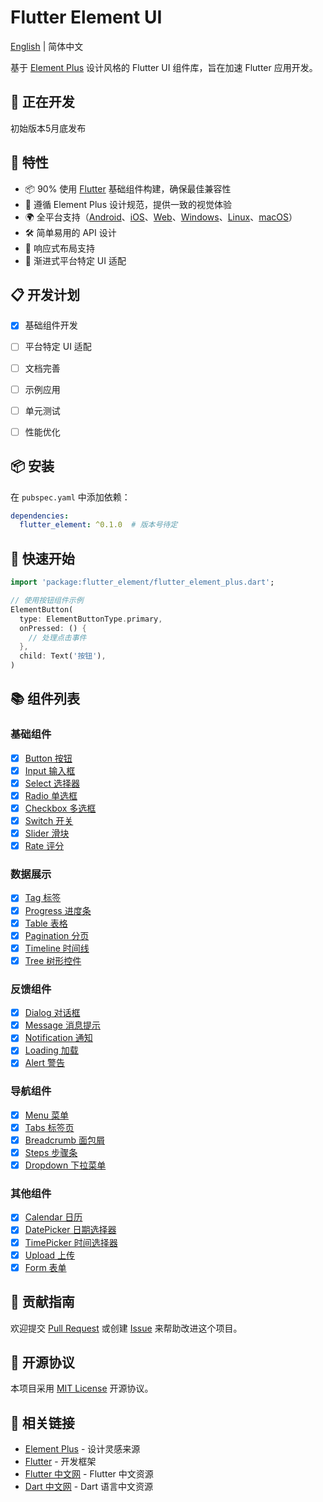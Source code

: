 # Flutter Element UI

[English](README_EN.md) | 简体中文

基于 [Element Plus](https://element-plus.org/) 设计风格的 Flutter UI 组件库，旨在加速 Flutter 应用开发。


## 🚧 正在开发
初始版本5月底发布

## 🚀 特性

- 📦 90% 使用 [Flutter](https://flutter.dev/) 基础组件构建，确保最佳兼容性
- 🎨 遵循 Element Plus 设计规范，提供一致的视觉体验
- 🌍 全平台支持（[Android](https://developer.android.com/)、[iOS](https://developer.apple.com/ios/)、[Web](https://flutter.dev/web)、[Windows](https://flutter.dev/desktop)、[Linux](https://flutter.dev/desktop)、[macOS](https://flutter.dev/desktop)）
- 🛠 简单易用的 API 设计
- 📱 响应式布局支持
- 🎯 渐进式平台特定 UI 适配

## 📋 开发计划

- [x] 基础组件开发
- [ ] 平台特定 UI 适配
- [ ] 文档完善
- [ ] 示例应用
- [ ] 单元测试
- [ ] 性能优化



## 📦 安装

在 `pubspec.yaml` 中添加依赖：

```yaml
dependencies:
  flutter_element: ^0.1.0  # 版本号待定
```

## 🎯 快速开始

```dart
import 'package:flutter_element/flutter_element_plus.dart';

// 使用按钮组件示例
ElementButton(
  type: ElementButtonType.primary,
  onPressed: () {
    // 处理点击事件
  },
  child: Text('按钮'),
)
```

## 📚 组件列表

### 基础组件
- [x] [Button 按钮](example/lib/pages/button_page/index.dart)
- [x] [Input 输入框](example/lib/pages/input_page/index.dart)
- [x] [Select 选择器](example/lib/pages/select_page/index.dart)
- [x] [Radio 单选框](example/lib/pages/radio_page/index.dart)
- [x] [Checkbox 多选框](example/lib/pages/checkbox_page/index.dart)
- [x] [Switch 开关](example/lib/pages/switch_page/index.dart)
- [x] [Slider 滑块](example/lib/pages/slider_page/index.dart)
- [x] [Rate 评分](example/lib/pages/rate_page/index.dart)

### 数据展示
- [x] [Tag 标签](example/lib/pages/tag_page/index.dart)
- [x] [Progress 进度条](example/lib/pages/progress_page/index.dart)
- [x] [Table 表格](example/lib/pages/table_page/index.dart)
- [x] [Pagination 分页](example/lib/pages/pagination_page/index.dart)
- [x] [Timeline 时间线](example/lib/pages/timeline_page/index.dart)
- [x] [Tree 树形控件](example/lib/pages/tree_page/index.dart)

### 反馈组件
- [x] [Dialog 对话框](example/lib/pages/dialog_page/index.dart)
- [x] [Message 消息提示](example/lib/pages/message_page/index.dart)
- [x] [Notification 通知](example/lib/pages/notification_page/index.dart)
- [x] [Loading 加载](example/lib/pages/loading_page/index.dart)
- [x] [Alert 警告](example/lib/pages/alert_page/index.dart)

### 导航组件
- [x] [Menu 菜单](example/lib/pages/menu_page/index.dart)
- [x] [Tabs 标签页](example/lib/pages/tabs_page/index.dart)
- [x] [Breadcrumb 面包屑](example/lib/pages/breadcrumb_page/index.dart)
- [x] [Steps 步骤条](example/lib/pages/steps_page/index.dart)
- [x] [Dropdown 下拉菜单](example/lib/pages/dropdown_page/index.dart)

### 其他组件
- [x] [Calendar 日历](example/lib/pages/calendar_page/index.dart)
- [x] [DatePicker 日期选择器](example/lib/pages/date_picker_page/index.dart)
- [x] [TimePicker 时间选择器](example/lib/pages/time_picker_page/index.dart)
- [x] [Upload 上传](example/lib/pages/upload_page/index.dart)
- [x] [Form 表单](example/lib/pages/form_page/index.dart)

## 🤝 贡献指南

欢迎提交 [Pull Request](https://github.com/yourusername/flutter_element/pulls) 或创建 [Issue](https://github.com/yourusername/flutter_element/issues) 来帮助改进这个项目。

## 📄 开源协议

本项目采用 [MIT License](LICENSE) 开源协议。

## 🔗 相关链接

- [Element Plus](https://element-plus.org/) - 设计灵感来源
- [Flutter](https://flutter.dev/) - 开发框架
- [Flutter 中文网](https://flutter.cn/) - Flutter 中文资源
- [Dart 中文网](https://dart.cn/) - Dart 语言中文资源
